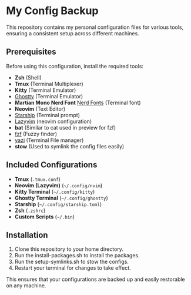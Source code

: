 
# My Config Backup

This repository contains my personal configuration files for various tools, ensuring a consistent setup across different machines.

## Prerequisites

Before using this configuration, install the required tools:

- **Zsh** (Shell)
- **Tmux** (Terminal Multiplexer)
- **Kitty** (Terminal Emulator)
- [Ghostty](https://ghostty.org/docs/install/binary#linux-(official)) (Terminal Emulator)
- **Martian Mono Nerd Font** [Nerd Fonts](https://www.nerdfonts.com/) (Terminal font)
- **Neovim** (Text Editor)
- [Starship](https://starship.rs/installing/) (Terminal prompt)
- [Lazyvim](https://www.lazyvim.org/) (neovim configuration)
- **bat** (Similar to cat used in preview for fzf)
- [fzf](https://github.com/junegunn/fzf?tab=readme-ov-file#linux-packages) (Fuzzy finder)
- [yazi](https://yazi-rs.github.io/docs/installation) (Terminal File manager)
- **stow** (Used to symlink the config files easily)

## Included Configurations

- **Tmux** (`.tmux.conf`)
- **Neovim (Lazyvim)** (`~/.config/nvim`)
- **Kitty Terminal** (`~/.config/kitty`)
- **Ghostty Terminal** (`~/.config/ghostty`)
- **Starship** (`~/.config/starship.toml`)
- **Zsh** (`.zshrc`)
- **Custom Scripts** (`~/.bin`)

## Installation

1. Clone this repository to your home directory.
2. Run the install-packages.sh to install the packages.
3. Run the setup-symlinks.sh to stow the configs.
4. Restart your terminal for changes to take effect.


This ensures that your configurations are backed up and easily restorable on any machine.

